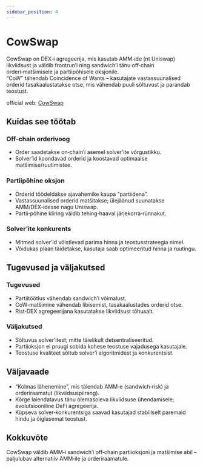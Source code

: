 ```yaml
---
sidebar_position: 4
---
```


# CowSwap

CowSwap on DEX‑i agregeerija, mis kasutab AMM‑ide (nt Uniswap) likviidsust ja väldib frontrun’i ning sandwich’i tänu off‑chain orderi‑matšimisele ja partiipõhisele oksjonile.  
“CoW” tähendab Coincidence of Wants – kasutajate vastassuunalised orderid tasakaalustatakse otse, mis vähendab puuli sõltuvust ja parandab teostust.

official web: [CowSwap](https://swap.cow.fi/#/1/swap/WETH/0xA0b86991c6218b36c1d19D4a2e9Eb0cE3606eB48)


## Kuidas see töötab
### Off‑chain orderivoog
- Order saadetakse on‑chain’i asemel solver’ite võrgustikku.  
- Solver’id koondavad orderid ja koostavad optimaalse matšimise/ruutimistee.  

### Partiipõhine oksjon
- Orderid töödeldakse ajavahemike kaupa “partiidena”.  
- Vastassuunalised orderid matšitakse; ülejäänud suunatakse AMM/DEX‑idesse nagu Uniswap.  
- Partii‑põhine kliring väldib tehing‑haaval järjekorra‑rünnakut.  

### Solver’ite konkurents
- Mitmed solver’id võistlevad parima hinna ja teostusstrateegia nimel.  
- Võidukas plaan täidetakse, kasutaja saab optimeeritud hinna ja ruutingu.  

## Tugevused ja väljakutsed

### Tugevused
- Partiitöötlus vähendab sandwich’i võimalust.  
- CoW‑matšimine vähendab libisemist, tasakaalustades orderid otse.  
- Rist‑DEX agregeerijana kasutatakse likviidsust tõhusalt.  

### Väljakutsed
- Sõltuvus solver’itest; mitte täielikult detsentraliseeritud.  
- Partiioksjon ei pruugi sobida kohese teostuse vajadusega kasutajale.  
- Teostuse kvaliteet sõltub solver’i algoritmidest ja konkurentsist.  

## Väljavaade
- “Kolmas lähenemine”, mis täiendab AMM‑e (sandwich‑risk) ja orderiraamatut (likviidsuspiirang).  
- Kõrge laiendatavus tänu olemasoleva likviidsuse ühendamisele; evolutsiooniline DeFi agregeerija.  
- Küpseva solver‑konkurentsiga saavad kasutajad stabiilselt paremaid hindu ja õiglasemat teostust.  

## Kokkuvõte
CowSwap väldib AMM‑i sandwich’i off‑chain partiioksjoni ja matšimise abil – paljulubav alternatiiv AMM‑ile ja orderiraamatule.
